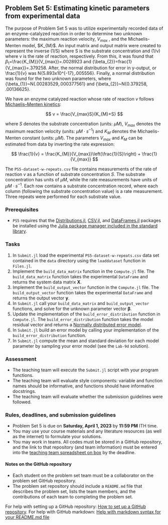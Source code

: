## Problem Set 5: Estimating kinetic parameters from experimental data

The purpose of Problem Set 5 was to utilize experimentally recorded data of an enzyme-catalyzed reaction in order to determine two unknown parameters: the maximum reaction velocity, $V_{max}$ , and the Michaelis-Menten model, $K_{M}\$. An input matrix and output matrix were created to represent the inverse (1/S) where S is the substrate concentration and (1/v) where v is the rate of reaction, respectively. From this, it was found that ${\beta_{1}}$=\frac{K_{M}}{V_{max}}\=.0028923 and {\beta_{2}}=frac{1}{V_{max}}=.379258. After, the normal distribution for error in y-output, or \frac{1}{v} was N{5.893x10^{-17},.005556}. Finally, a normal distribution was found for the two unknown parameters, where {\beta_{1}}~N{.00283529,.000377561} and {\beta_{2}}~N{0.379258, .00136625}. 

We have an enzyme catalyzed reaction whose rate of reaction $v$ follows [Michaelis–Menten kinetics](https://en.wikipedia.org/wiki/Michaelis–Menten_kinetics):

$$
v = \frac{V_{max}S}{K_{M}+S}
$$

where $S$ denotes the substrate concentration (units: $\mu{M}$), $V_{max}$ denotes the maximum reaction velocity (units: $\mu{M}\cdot{s}^{-1}$) and $K_{M}$ denotes the Michaelis-Menten constant (units: $\mu{M}$). The parameters $V_{max}$ and $K_{M}$ can be estimated from data by inverting the rate expression:

$$
\frac{1}{v} = \frac{K_{M}}{V_{max}}\left(\frac{1}{S}\right) + \frac{1}{V_{max}}
$$

The `PS5-dataset-w-repeats.csv` file contains measurements of the rate of reaction $v$ as a function of substrate concentration $S$. The substrate concentration has units of $\mu{M}$, while the rate measurements have units of $\mu{M}\cdot{s}^{-1}$. Each row contains a substrate concentration record, where each column (following the substrate concentration value) is a rate measurement. Three repeats were performed for each substrate value.

### Prerequisites
* `PS5` requires that the [Distributions.jl](https://github.com/JuliaStats/Distributions.jl), [CSV.jl](https://github.com/JuliaData/CSV.jl), and [DataFrames.jl](https://github.com/JuliaData/DataFrames.jl) packages be installed using the [Julia package manager included in the standard library](https://docs.julialang.org/en/v1/stdlib/Pkg/).

### Tasks
1. In `Submit.jl` load the experimental `PS5-dataset-w-repeats.csv` data set contained in the `data` directory using the `loaddataset` function in `Files.jl`.
1. Implement the `build_data_matrix` function in the `Compute.jl` file. The `build_data_matrix` function takes the experimental `DataFrame` and returns the system data matrix $\mathbf{X}$.
1. Implement the `build_output_vector` function in the `Compute.jl` file. The `build_output_vector` function takes the experimental `DataFrame` and returns the output vector $\mathbf{y}$.
1. In `Submit.jl` call your `build_data_matrix` and `build_output_vector` functions, and solve for the unknown parameter vector $\mathbf{\beta}$.
1. Update the implementation of the `build_error_distribution` function in `Compute.jl`. The `build_error_distribution` function takes the model residual vector and returns a [Normally distributed error model](https://juliastats.org/Distributions.jl/stable/univariate/#Distributions.Normal).
1. In `Submit.jl` build an error model by calling your implementation of the `build_error_distribution` function.
1. In `Submit.jl` compute the mean and standard deviation for each model parameter by sampling your error model (see the `Lab-9d` solution).

### Assessment
* The teaching team will execute the `Submit.jl` script with your program functions. 
* The teaching team will evaluate style components: variable and function names should be informative, and functions should have informative docstrings. 
* The teaching team will evaluate whether the submission guidelines were followed.

### Rules, deadlines, and submission guidelines
* Problem Set 5 is due on __Saturday, April 1, 2023__ by __11:59 PM__ ITH time. 
* You may use your course materials and any literature resources (as well as the internet) to formulate your solutions.
* You may work in teams. All codes must be stored in a GitHub repository, and the link to that repository (and team information) must be entered into the [teaching team spreadsheet on box](https://cornell.box.com/s/77qu4ubry3wgkw8p7s0qrfl0lb5u0spb) by the deadline. 

#### Notes on the GitHub repository
* Each student on the problem set team must be a collaborator on the problem set GitHub repository. 
* The problem set repository should include a `README.md` file that describes the problem set, lists the team members, and the contributions of each team to completing the problem set.

For help with setting up a GitHub repository: [How to set up a GitHub repository](https://docs.github.com/en/repositories/creating-and-managing-repositories/creating-a-new-repository). For help with GitHub markdown: [Help with markdown syntax for your README.md file](https://docs.github.com/en/get-started/writing-on-github/getting-started-with-writing-and-formatting-on-github/basic-writing-and-formatting-syntax)
